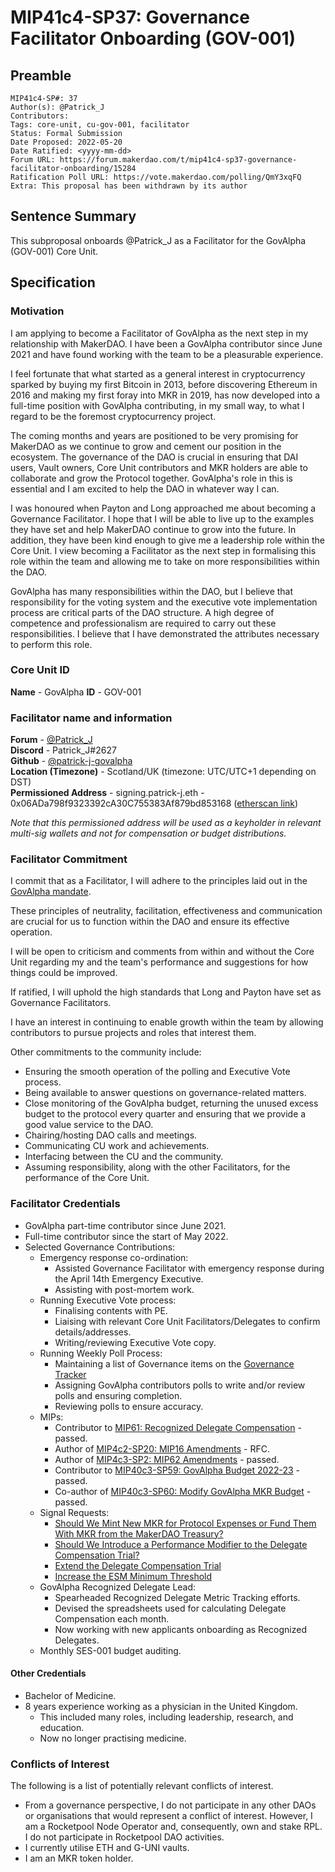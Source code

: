 # MIP41c4-SP37: Governance Facilitator Onboarding (GOV-001)

## Preamble

```
MIP41c4-SP#: 37
Author(s): @Patrick_J
Contributors:
Tags: core-unit, cu-gov-001, facilitator
Status: Formal Submission
Date Proposed: 2022-05-20
Date Ratified: <yyyy-mm-dd>
Forum URL: https://forum.makerdao.com/t/mip41c4-sp37-governance-facilitator-onboarding/15284
Ratification Poll URL: https://vote.makerdao.com/polling/QmY3xqFQ
Extra: This proposal has been withdrawn by its author
```

## Sentence Summary

This subproposal onboards @Patrick_J as a Facilitator for the GovAlpha (GOV-001) Core Unit.

## Specification

### Motivation

I am applying to become a Facilitator of GovAlpha as the next step in my relationship with MakerDAO. I have been a GovAlpha contributor since June 2021 and have found working with the team to be a pleasurable experience.

I feel fortunate that what started as a general interest in cryptocurrency sparked by buying my first Bitcoin in 2013, before discovering Ethereum in 2016 and making my first foray into MKR in 2019, has now developed into a full-time position with GovAlpha contributing, in my small way, to what I regard to be the foremost cryptocurrency project.

The coming months and years are positioned to be very promising for MakerDAO as we continue to grow and cement our position in the ecosystem. The governance of the DAO is crucial in ensuring that DAI users, Vault owners, Core Unit contributors and MKR holders are able to collaborate and grow the Protocol together. GovAlpha's role in this is essential and I am excited to help the DAO in whatever way I can.

I was honoured when Payton and Long approached me about becoming a Governance Facilitator. I hope that I will be able to live up to the examples they have set and help MakerDAO continue to grow into the future. In addition, they have been kind enough to give me a leadership role within the Core Unit. I view becoming a Facilitator as the next step in formalising this role within the team and allowing me to take on more responsibilities within the DAO.

GovAlpha has many responsibilities within the DAO, but I believe that responsibility for the voting system and the executive vote implementation process are critical parts of the DAO structure. A high degree of competence and professionalism are required to carry out these responsibilities. I believe that I have demonstrated the attributes necessary to perform this role.

### Core Unit ID

**Name** - GovAlpha
**ID** - GOV-001

### Facilitator name and information

**Forum** - [@Patrick_J](https://forum.makerdao.com/u/patrick_j/summary)  
**Discord** - Patrick_J#2627  
**Github** - [@patrick-j-govalpha](https://github.com/patrick-j-govalpha)  
**Location (Timezone)** - Scotland/UK (timezone: UTC/UTC+1 depending on DST)  
**Permissioned Address** - signing.patrick-j.eth - 0x06ADa798f9323392cA30C755383Af879bd853168 ([etherscan link](https://etherscan.io/address/0x06ADa798f9323392cA30C755383Af879bd853168))

*Note that this permissioned address will be used as a keyholder in relevant multi-sig wallets and not for compensation or budget distributions.*

### Facilitator Commitment

I commit that as a Facilitator, I will adhere to the principles laid out in the [GovAlpha mandate](https://forum.makerdao.com/t/mip39c2-sp3-governance-core-unit-gov-001/6348).

These principles of neutrality, facilitation, effectiveness and communication are crucial for us to function within the DAO and ensure its effective operation.

I will be open to criticism and comments from within and without the Core Unit regarding my and the team's performance and suggestions for how things could be improved.

If ratified, I will uphold the high standards that Long and Payton have set as Governance Facilitators.

I have an interest in continuing to enable growth within the team by allowing contributors to pursue projects and roles that interest them.

Other commitments to the community include:

* Ensuring the smooth operation of the polling and Executive Vote process.
* Being available to answer questions on governance-related matters.
* Close monitoring of the GovAlpha budget, returning the unused excess budget to the protocol every quarter and ensuring that we provide a good value service to the DAO.
* Chairing/hosting DAO calls and meetings.
* Communicating CU work and achievements.
* Interfacing between the CU and the community.
* Assuming responsibility, along with the other Facilitators, for the performance of the Core Unit.

### Facilitator Credentials

* GovAlpha part-time contributor since June 2021.
* Full-time contributor since the start of May 2022.
* Selected Governance Contributions:
    * Emergency response co-ordination:
        * Assisted Governance Facilitator with emergency response during the April 14th Emergency Executive.
        * Assisting with post-mortem work.
    * Running Executive Vote process:
        * Finalising contents with PE.
        * Liaising with relevant Core Unit Facilitators/Delegates to confirm details/addresses.
        * Writing/reviewing Executive Vote copy.
    * Running Weekly Poll Process:
        * Maintaining a list of Governance items on the [Governance Tracker](https://docs.google.com/spreadsheets/d/1LWNlv6hr8oXebk8rvXZBPRVDjN-3OrzI0IgLwBVk0vM/edit#gid=0)
        * Assigning GovAlpha contributors polls to write and/or review polls and ensuring completion.
        * Reviewing polls to ensure accuracy.
    * MIPs:
        * Contributor to [MIP61: Recognized Delegate Compensation](https://mips.makerdao.com/mips/details/MIP61) - passed.
        * Author of [MIP4c2-SP20: MIP16 Amendments](https://mips.makerdao.com/mips/details/MIP4c2SP20) - RFC.
        * Author of [MIP4c3-SP2: MIP62 Amendments](https://mips.makerdao.com/mips/details/MIP4c3SP2) - passed.
        * Contributor to [MIP40c3-SP59: GovAlpha Budget 2022-23](https://mips.makerdao.com/mips/details/MIP40c3SP59) - passed.
        * Co-author of [MIP40c3-SP60: Modify GovAlpha MKR Budget](https://mips.makerdao.com/mips/details/MIP40c3SP60) - passed.
    * Signal Requests:
        * [Should We Mint New MKR for Protocol Expenses or Fund Them With MKR from the MakerDAO Treasury?](https://forum.makerdao.com/t/signal-request-should-we-mint-new-mkr-for-protocol-expenses-or-fund-them-with-mkr-from-the-makerdao-treasury/11629)
        * [Should We Introduce a Performance Modifier to the Delegate Compensation Trial?](https://forum.makerdao.com/t/signal-request-should-we-introduce-a-performance-modifier-to-the-delegate-compensation-trial/11850)
        * [Extend the Delegate Compensation Trial](https://forum.makerdao.com/t/signal-request-extend-the-delegate-compensation-trial/12686/4)
        * [Increase the ESM Minimum Threshold](https://forum.makerdao.com/t/signal-request-increase-the-esm-minimum-threshold/15006)
    * GovAlpha Recognized Delegate Lead:
        * Spearheaded Recognized Delegate Metric Tracking efforts.
        * Devised the spreadsheets used for calculating Delegate Compensation each month.
        * Now working with new applicants onboarding as Recognized Delegates.
    * Monthly SES-001 budget auditing.

#### Other Credentials

* Bachelor of Medicine.
* 8 years experience working as a physician in the United Kingdom.
    * This included many roles, including leadership, research, and education.
    * Now no longer practising medicine.

### Conflicts of Interest

The following is a list of potentially relevant conflicts of interest.

- From a governance perspective, I do not participate in any other DAOs or organisations that would represent a conflict of interest. However, I am a Rocketpool Node Operator and, consequently, own and stake RPL. I do not participate in Rocketpool DAO activities.
- I currently utilise ETH and G-UNI vaults.
- I am an MKR token holder.
